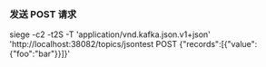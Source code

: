 ### 发送 POST 请求

siege -c2 -t2S -T 'application/vnd.kafka.json.v1+json' 'http://localhost:38082/topics/jsontest POST {"records":[{"value":{"foo":"bar"}}]}'
